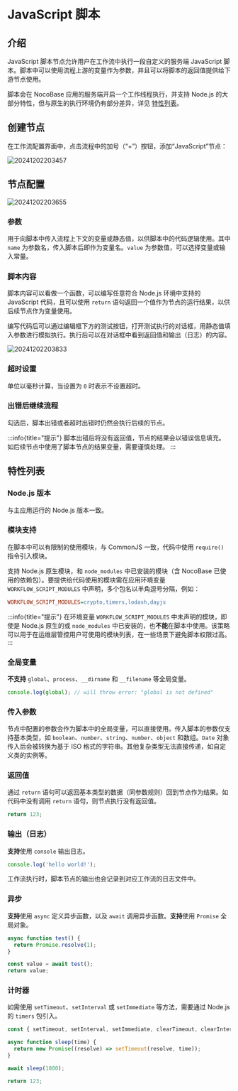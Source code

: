 # JavaScript 脚本

## 介绍

JavaScript 脚本节点允许用户在工作流中执行一段自定义的服务端 JavaScript 脚本。脚本中可以使用流程上游的变量作为参数，并且可以将脚本的返回值提供给下游节点使用。

脚本会在 NocoBase 应用的服务端开启一个工作线程执行，并支持 Node.js 的大部分特性，但与原生的执行环境仍有部分差异，详见 [特性列表](#特性列表)。

## 创建节点

在工作流配置界面中，点击流程中的加号（“+”）按钮，添加“JavaScript”节点：

![20241202203457](https://static-docs.nocobase.com/20241202203457.png)

## 节点配置

![20241202203655](https://static-docs.nocobase.com/20241202203655.png)

### 参数

用于向脚本中传入流程上下文的变量或静态值，以供脚本中的代码逻辑使用。其中 `name` 为参数名，传入脚本后即作为变量名。`value` 为参数值，可以选择变量或输入常量。

### 脚本内容

脚本内容可以看做一个函数，可以编写任意符合 Node.js 环境中支持的 JavaScript 代码，且可以使用 `return` 语句返回一个值作为节点的运行结果，以供后续节点作为变量使用。

编写代码后可以通过编辑框下方的测试按钮，打开测试执行的对话框，用静态值填入参数进行模拟执行。执行后可以在对话框中看到返回值和输出（日志）的内容。

![20241202203833](https://static-docs.nocobase.com/20241202203833.png)

### 超时设置

单位以毫秒计算，当设置为 `0` 时表示不设置超时。

### 出错后继续流程

勾选后，脚本出错或者超时出错时仍然会执行后续的节点。

:::info{title="提示"}
脚本出错后将没有返回值，节点的结果会以错误信息填充。如后续节点中使用了脚本节点的结果变量，需要谨慎处理。
:::

## 特性列表

### Node.js 版本

与主应用运行的 Node.js 版本一致。

### 模块支持

在脚本中可以有限制的使用模块，与 CommonJS 一致，代码中使用 `require()` 指令引入模块。

支持 Node.js 原生模块，和 `node_modules` 中已安装的模块（含 NocoBase 已使用的依赖包）。要提供给代码使用的模块需在应用环境变量 `WORKFLOW_SCRIPT_MODULES` 中声明，多个包名以半角逗号分隔，例如：

```ini
WORKFLOW_SCRIPT_MODULES=crypto,timers,lodash,dayjs
```

:::info{title="提示"}
在环境变量 `WORKFLOW_SCRIPT_MODULES` 中未声明的模块，即使是 Node.js 原生的或 `node_modules` 中已安装的，也**不能**在脚本中使用。该策略可以用于在运维层管控用户可使用的模块列表，在一些场景下避免脚本权限过高。
:::

### 全局变量

**不支持** `global`、`process`、`__dirname` 和 `__filename` 等全局变量。

```js
console.log(global); // will throw error: "global is not defined"
```

### 传入参数

节点中配置的参数会作为脚本中的全局变量，可以直接使用。传入脚本的参数仅支持基本类型，如 `boolean`、`number`、`string`、`number`、`object` 和数组。`Date` 对象传入后会被转换为基于 ISO 格式的字符串。其他复杂类型无法直接传递，如自定义类的实例等。

### 返回值

通过 `return` 语句可以返回基本类型的数据（同参数规则）回到节点作为结果。如代码中没有调用 `return` 语句，则节点执行没有返回值。

```js
return 123;
```

### 输出（日志）

**支持**使用 `console` 输出日志。

```js
console.log('hello world!');
```

工作流执行时，脚本节点的输出也会记录到对应工作流的日志文件中。

### 异步

**支持**使用 `async` 定义异步函数，以及 `await` 调用异步函数。**支持**使用 `Promise` 全局对象。

```js
async function test() {
  return Promise.resolve(1);
}

const value = await test();
return value;
```

### 计时器

如需使用 `setTimeout`、`setInterval` 或 `setImmediate` 等方法，需要通过 Node.js 的 `timers` 包引入。

```js
const { setTimeout, setInterval, setImmediate, clearTimeout, clearInterval, clearImmediate } = require('timers');

async function sleep(time) {
  return new Promise((resolve) => setTimeout(resolve, time));
}

await sleep(1000);

return 123;
```
